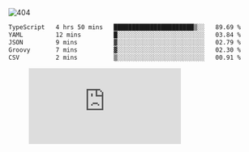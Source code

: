 ![404](https://user-images.githubusercontent.com/378023/89412096-6f759d80-d761-11ea-8c57-84b30ef3f2b1.png)

<!--START_SECTION:waka-->

```txt
TypeScript   4 hrs 50 mins   ██████████████████████▒░░   89.69 %
YAML         12 mins         █░░░░░░░░░░░░░░░░░░░░░░░░   03.84 %
JSON         9 mins          ▓░░░░░░░░░░░░░░░░░░░░░░░░   02.79 %
Groovy       7 mins          ▓░░░░░░░░░░░░░░░░░░░░░░░░   02.30 %
CSV          2 mins          ▒░░░░░░░░░░░░░░░░░░░░░░░░   00.91 %
```

<!--END_SECTION:waka-->
<figure><embed src="https://wakatime.com/share/@018b853e-267a-435d-a858-33e2b098b9d7/f3c3aa68-553a-4373-a9f9-2d456f62f780.svg"></embed></figure>
